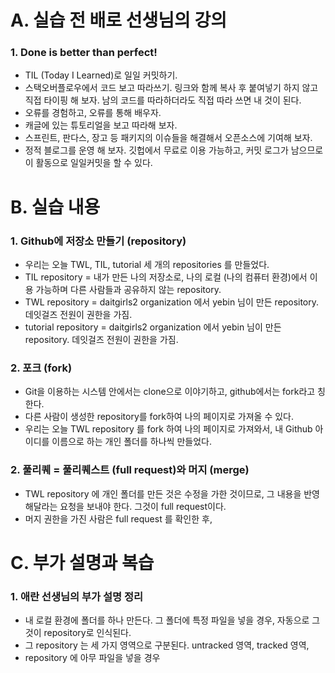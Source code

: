 # A. 실습 전 배로 선생님의 강의

### 1. Done is better than perfect!
- TIL (Today I Learned)로 일일 커밋하기. 
- 스택오버플로우에서 코드 보고 따라쓰기. 링크와 함께 복사 후 붙여넣기 하지 않고 직접 타이핑 해 보자. 남의 코드를 따라하더라도 직접 따라 쓰면 내 것이 된다.
- 오류를 경험하고, 오류를 통해 배우자.
- 캐글에 있는 튜토리얼을 보고 따라해 보자.
- 스프린트, 판다스, 장고 등 패키지의 이슈들을 해결해서 오픈소스에 기여해 보자.
- 정적 블로그를 운영 해 보자. 깃헙에서 무료로 이용 가능하고, 커밋 로그가 남으므로 이 활동으로 일일커밋을 할 수 있다. 

# B. 실습 내용 

### 1. Github에 저장소 만들기 (repository)
- 우리는 오늘 TWL, TIL, tutorial 세 개의 repositories 를 만들었다.
- TIL repository = 내가 만든 나의 저장소로, 나의 로컬 (나의 컴퓨터 환경)에서 이용 가능하며 다른 사람들과 공유하지 않는 repository.
- TWL repository = daitgirls2 organization 에서 yebin 님이 만든 repository. 데잇걸즈 전원이 권한을 가짐.
- tutorial repository = daitgirls2 organization 에서 yebin 님이 만든 repository. 데잇걸즈 전원이 권한을 가짐. 

### 2. 포크 (fork) 
- Git을 이용하는 시스템 안에서는 clone으로 이야기하고, github에서는 fork라고 칭한다.
- 다른 사람이 생성한 repository를 fork하여 나의 페이지로 가져올 수 있다. 
- 우리는 오늘 TWL repository 를 fork 하여 나의 페이지로 가져와서, 내 Github 아이디를 이름으로 하는 개인 폴더를 하나씩 만들었다.

### 2. 풀리퀘 = 풀리퀘스트 (full request)와 머지 (merge) 
- TWL repository 에 개인 폴더를 만든 것은 수정을 가한 것이므로, 그 내용을 반영해달라는 요청을 보내야 한다. 그것이 full request이다. 
- 머지 권한을 가진 사람은 full request 를 확인한 후, 



# C. 부가 설명과 복습 
### 1. 애란 선생님의 부가 설명 정리
- 내 로컬 환경에 폴더를 하나 만든다. 그 폴더에 특정 파일을 넣을 경우, 자동으로 그것이 repository로 인식된다. 
- 그 repository 는 세 가지 영역으로 구분된다. untracked 영역, tracked 영역, 
- repository 에 아무 파일을 넣을 경우 
